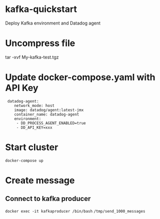 # kafka-quickstart
Deploy Kafka environment and Datadog agent


# Uncompress file

tar -xvf My-kafka-test.tgz

# Update docker-compose.yaml with API Key

```
 datadog-agent:
    network_mode: host
    image: datadog/agent:latest-jmx
    container_name: datadog-agent
    environment:
     - DD_PROCESS_AGENT_ENABLED=true
     - DD_API_KEY=xxx
```

# Start cluster

`docker-compose up`

# Create message
## Connect to kafka producer
`docker exec -it kafkaproducer /bin/bash`
`/tmp/send_1000_messages`
 


